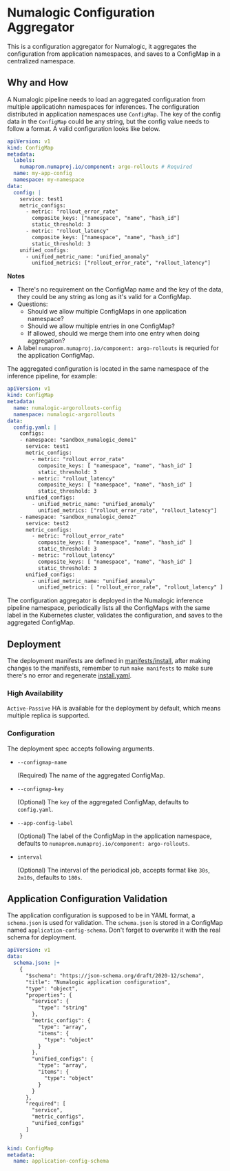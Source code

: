 # Numalogic Configuration Aggregator

This is a configuration aggregator for Numalogic, it aggregates the configuration from application namespaces, and saves to a ConfigMap in a centralized namespace.

## Why and How

A Numalogic pipeline needs to load an aggregated configuration from multiple applicatiohn namespaces for inferences. The configuration distributed in application namespaces use `ConfigMap`. The key of the config data in the `ConfigMap` could be any string, but the config value needs to follow a format. A valid configuration looks like below.

```yaml
apiVersion: v1
kind: ConfigMap
metadata:
  labels:
    numaprom.numaproj.io/component: argo-rollouts # Required
  name: my-app-config
  namespace: my-namespace
data:
  config: |
    service: test1
    metric_configs:
      - metric: "rollout_error_rate"
        composite_keys: ["namespace", "name", "hash_id"]
        static_threshold: 3
      - metric: "rollout_latency"
        composite_keys: ["namespace", "name", "hash_id"]
        static_threshold: 3
    unified_configs:
      - unified_metric_name: "unified_anomaly"
        unified_metrics: ["rollout_error_rate", "rollout_latency"]
```

**Notes**

- There's no requirement on the ConfigMap name and the key of the data, they could be any string as long as it's valid for a ConfigMap.
- Questions:
  - Should we allow multiple ConfigMaps in one application namespace?
  - Should we allow multiple entries in one ConfigMap?
  - If allowed, should we merge them into one entry when doing aggregation?
- A label `numaprom.numaproj.io/component: argo-rollouts` is requried for the application ConfigMap.

The aggregated configuration is located in the same namespace of the inference pipeline, for example:

```yaml
apiVersion: v1
kind: ConfigMap
metadata:
  name: numalogic-argorollouts-config
  namespace: numalogic-argorollouts
data:
  config.yaml: |
    configs:
    - namespace: "sandbox_numalogic_demo1"
      service: test1
      metric_configs:
        - metric: "rollout_error_rate"
          composite_keys: [ "namespace", "name", "hash_id" ]
          static_threshold: 3
        - metric: "rollout_latency"
          composite_keys: [ "namespace", "name", "hash_id" ]
          static_threshold: 3
      unified_configs:
        - unified_metric_name: "unified_anomaly"
          unified_metrics: ["rollout_error_rate", "rollout_latency"]
    - namespace: "sandbox_numalogic_demo2"
      service: test2
      metric_configs:
        - metric: "rollout_error_rate"
          composite_keys: [ "namespace", "name", "hash_id" ]
          static_threshold: 3
        - metric: "rollout_latency"
          composite_keys: [ "namespace", "name", "hash_id" ]
          static_threshold: 3
      unified_configs:
        - unified_metric_name: "unified_anomaly"
          unified_metrics: [ "rollout_error_rate", "rollout_latency" ]
```

The configuration aggregator is deployed in the Numalogic inference pipeline namespace, periodically lists all the ConfigMaps with the same label in the Kubernetes cluster, validates the configuration, and saves to the aggregated ConfigMap.

## Deployment

The deployment manifests are defined in [manifests/install](manifests/install), after making changes to the manifests, remember to run `make manifests` to make sure there's no error and regenerate [install.yaml](manifests/install.yaml).

### High Availability

`Active-Passive` HA is available for the deployment by default, which means multiple replica is supported.

### Configuration

The deployment spec accepts following arguments.

- `--configmap-name`

  (Required) The name of the aggregated ConfigMap.

- `--configmap-key`

  (Optional) The `key` of the aggregated ConfigMap, defaults to `config.yaml`.

- `--app-config-label`

  (Optional) The label of the ConfigMap in the application namespace, defaults to `numaprom.numaproj.io/component: argo-rollouts`.

- `interval`

  (Optional) The interval of the periodical job, accepts format like `30s`, `2m10s`, defaults to `180s`.

## Application Configuration Validation

The application configuration is supposed to be in YAML format, a `schema.json` is used for validation. The `schema.json` is stored in a ConfigMap named `application-config-schema`. Don't forget to overwrite it with the real schema for deployment.

```yaml
apiVersion: v1
data:
  schema.json: |+
    {
      "$schema": "https://json-schema.org/draft/2020-12/schema",
      "title": "Numalogic application configuration",
      "type": "object",
      "properties": {
        "service": {
          "type": "string"
        },
        "metric_configs": {
          "type": "array",
          "items": {
            "type": "object"
          }
        },
        "unified_configs": {
          "type": "array",
          "items": {
            "type": "object"
          }
        }
      },
      "required": [
        "service",
        "metric_configs",
        "unified_configs"
      ]
    }

kind: ConfigMap
metadata:
  name: application-config-schema
```
